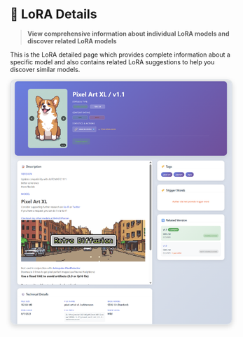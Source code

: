 # 👤 LoRA Details

> **View comprehensive information about individual LoRA models and discover related LoRA models**

This is the LoRA detailed page which provides complete information about a specific model and also contains related LoRA suggestions to help you discover similar models.

<div align="center">
  <img src="images/profilepage.png" alt="LoRA Profile Page" width="700" style="max-width: 100%; height: auto; border-radius: 12px; box-shadow: 0 4px 12px rgba(0,0,0,0.15); border: 2px solid #e1e5e9;">
</div>
